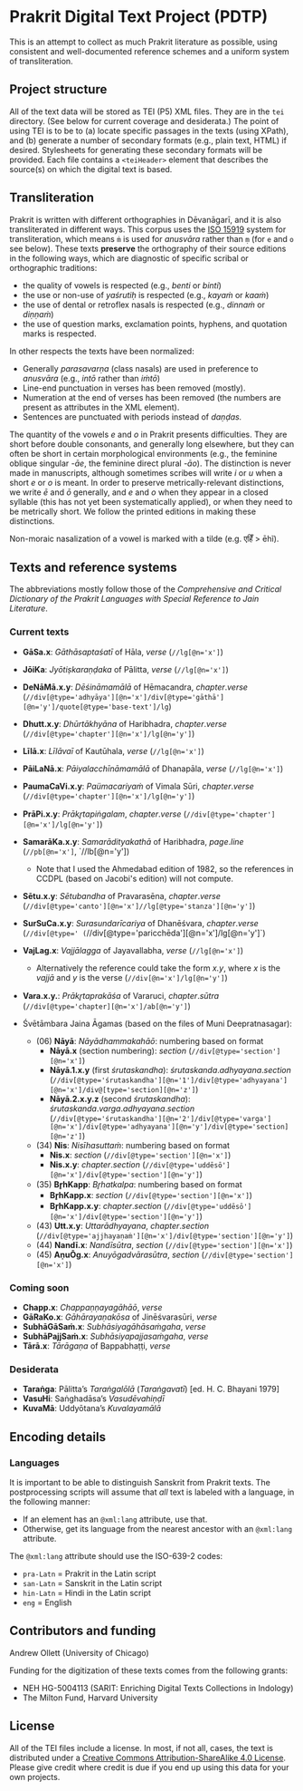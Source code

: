 # Prakrit Digital Text Project (PDTP)

This is an attempt to collect as much Prakrit literature as possible, using consistent and well-documented reference schemes and a uniform system of transliteration. 

## Project structure

All of the text data will be stored as TEI (P5) XML files. They are in the `tei` directory. (See below for current coverage and desiderata.) The point of using TEI is to be to (a) locate specific passages in the texts (using XPath), and (b) generate a number of secondary formats (e.g., plain text, HTML) if desired. Stylesheets for generating these secondary formats will be provided. Each file contains a `<teiHeader>` element that describes the source(s) on which the digital text is based.

## Transliteration

Prakrit is written with different orthographies in Dēvanāgarī, and it is also transliterated in different ways. This corpus uses the [ISO 15919](https://en.wikipedia.org/wiki/ISO_15919) system for transliteration, which means `ṁ` is used for *anusvāra* rather than `ṃ` (for `e` and `o` see below). These texts **preserve** the orthography of their source editions in the following ways, which are diagnostic of specific scribal or orthographic traditions:
- the quality of vowels is respected (e.g., *benti* or *binti*)
- the use or non-use of *yaśrutiḥ* is respected (e.g., *kayaṁ* or *kaaṁ*)
- the use of dental or retroflex nasals is respected (e.g., *dinnaṁ* or *diṇṇaṁ*)
- the use of question marks, exclamation points, hyphens, and quotation marks is respected.

In other respects the texts have been normalized:
- Generally *parasavarṇa* (class nasals) are used in preference to *anusvāra* (e.g., *intō* rather than *iṁtō*)
- Line-end punctuation in verses has been removed (mostly).
- Numeration at the end of verses has been removed (the numbers are present as attributes in the XML element).
- Sentences are punctuated with periods instead of *daṇḍas.*

The quantity of the vowels *e* and *o* in Prakrit presents difficulties. They are short before double consonants, and generally long elsewhere, but they can often be short in certain morphological environments (e.g., the feminine oblique singular *-āe*, the feminine direct plural *-āo*). The distinction is never made in manuscripts, although sometimes scribes will write *i* or *u* when a short *e* or *o* is meant. In order to preserve metrically-relevant distinctions, we write *ē* and *ō* generally, and *e* and *o* when they appear in a closed syllable (this has not yet been systematically applied), or when they need to be metrically short. We follow the printed editions in making these distinctions.

Non-moraic nasalization of a vowel is marked with a tilde (e.g. एहिँ > ēhĩ).

## Texts and reference systems

The abbreviations mostly follow those of the *Comprehensive and Critical Dictionary of the Prakrit Languages with Special Reference to Jain Literature*.

### Current texts

- **GāSa.x**: *Gāthāsaptaśatī* of Hāla, *verse* (`//lg[@n='x']`)
- **JōiKa**: *Jyōtiṣkaraṇḍaka* of Pālitta, *verse* (`//lg[@n='x']`)
- **DeNāMā.x.y**: *Dēśināmamālā* of Hēmacandra, *chapter*.*verse* (`//div[@type='adhyāya'][@n='x']/div[@type='gāthā'][@n='y']/quote[@type='base-text']/lg`)
- **Dhutt.x.y**: *Dhūrtākhyāna* of Haribhadra, *chapter*.*verse* (`//div[@type='chapter'][@n='x']/lg[@n='y']`)
- **Līlā.x**: *Līlāvaī* of Kautūhala, *verse* (`//lg[@n='x']`)
- **PāiLaNā.x**: *Pāiyalacchīnāmamālā* of Dhanapāla, *verse* (`//lg[@n='x']`)
- **PaumaCaVi.x.y**: *Paümacariyaṁ* of Vimala Sūri, *chapter*.*verse* (`//div[@type='chapter'][@n='x']/lg[@n='y']`)
- **PrāPi.x.y**: *Prākr̥tapiṅgalam*, *chapter*.*verse* (`//div[@type='chapter'][@n='x']/lg[@n='y']`)
- **SamarāKa.x.y**: *Samarādityakathā* of Haribhadra, *page*.*line* (`//pb[@n='x']`, `//lb[@n='y'])
    - Note that I used the Ahmedabad edition of 1982, so the references in CCDPL (based on Jacobi's edition) will not compute.
- **Sētu.x.y**: *Sētubandha* of Pravarasēna, *chapter*.*verse* (`//div[@type='canto'][@n='x']//lg[@type='stanza'][@n='y']`)
- **SurSuCa.x.y**: *Surasundarīcariya* of Dhanēśvara, *chapter*.*verse* (`//div[@type=' (`//div[@type='paricchēda'][@n='x']/lg[@n='y']`)
- **VajLag.x**: *Vajjālagga* of Jayavallabha, *verse* (`//lg[@n='x']`)
    - Alternatively the reference could take the form *x.y*, where *x* is the *vajjā* and *y* is the verse (`//div[@n='x']/lg[@n='y']`)
- **Vara.x.y.**: *Prākr̥taprakāśa* of Vararuci, *chapter*.*sūtra* (`//div[@type='chapter][@n='x']/ab[@n='y']`)

- Śvētāmbara Jaina Āgamas (based on the files of Muni Deepratnasagar):
    - (06) **Nāyā**: *Nāyādhammakahāō*: numbering based on format
        - **Nāyā.x** (section numbering): *section* (`//div[@type='section'][@n='x']`)
        - **Nāyā.1.x.y** (first *śrutaskandha*): *śrutaskanda*.*adhyayana*.*section* (`//div[@type='śrutaskandha'][@n='1']/div[@type='adhyayana'][@n='x']/div@[type='section][@n='z']`)
        - **Nāyā.2.x.y.z** (second *śrutaskandha*): *śrutaskanda*.*varga*.*adhyayana*.*section* (`//div[@type='śrutaskandha'][@n='2']/div[@type='varga'][@n='x']/div[@type='adhyayana'][@n='y']/div[@type='section][@n='z']`)
	- (34) **Nis**: *Nisīhasuttaṁ*: numbering based on format
        - **Nis.x**: *section* (`//div[@type='section'][@n='x']`)
        - **Nis.x.y**: *chapter*.*section* (`//div[@type='uddēsō'][@n='x']/div[@type='section'][@n='y']`)
    - (35) **Br̥hKapp**: *Br̥hatkalpa*: numbering based on format
        - **Br̥hKapp.x**: *section* (`//div[@type='section'][@n='x']`)
        - **Br̥hKapp.x.y**: *chapter*.*section* (`//div[@type='uddēsō'][@n='x']/div[@type='section'][@n='y']`)
	- (43) **Utt.x.y**: *Uttarādhyayana*, *chapter*.*section* (`//div[@type='ajjhayaṇaṁ'][@n='x']/div[@type='section'][@n='y']`)
    - (44) **Nandī.x**: *Nandīsūtra*, *section* (`//div[@type='section'][@n='x']`)
    - (45) **AṇuŌg.x**: *Anuyōgadvārasūtra*, *section* (`//div[@type='section'][@n='x']`)

### Coming soon

- **Chapp.x**: *Chappaṇṇayagāhāō*, *verse*
- **GāRaKo.x**: *Gāhārayaṇakōsa* of Jinēśvarasūri, *verse*
- **SubhāGāSaṁ.x**: *Subhāsiyagāhāsaṁgaha*, *verse*
- **SubhāPajjSaṁ.x**: *Subhāsiyapajjasaṁgaha*, *verse*
- **Tārā.x**: *Tārāgaṇa* of Bappabhaṭṭi, *verse*

### Desiderata

- **Taraṅga**: Pālitta’s *Taraṅgalōlā* (*Taraṅgavatī*) [ed. H. C. Bhayani 1979]
- **VasuHi**: Saṅghadāsa’s *Vasudēvahiṇḍī*
- **KuvaMā**: Uddyōtana’s *Kuvalayamālā*

## Encoding details

### Languages
It is important to be able to distinguish Sanskrit from Prakrit texts. The postprocessing scripts will assume that *all* text is labeled with a language, in the following manner:

- If an element has an `@xml:lang` attribute, use that.
- Otherwise, get its language from the nearest ancestor with an `@xml:lang` attribute.
	
The `@xml:lang` attribute should use the ISO-639-2 codes:

- `pra-Latn` = Prakrit in the Latin script
- `san-Latn` = Sanskrit in the Latin script
- `hin-Latn` = Hindi in the Latin script
- `eng` = English

## Contributors and funding

Andrew Ollett (University of Chicago)

Funding for the digitization of these texts comes from the following grants:
- NEH HG-5004113 (SARIT: Enriching Digital Texts Collections in Indology)
- The Milton Fund, Harvard University

## License

All of the TEI files include a license. In most, if not all, cases, the text is distributed under a [Creative Commons Attribution-ShareAlike 4.0 License](https://creativecommons.org/licenses/by-sa/4.0/). Please give credit where credit is due if you end up using this data for your own projects.

